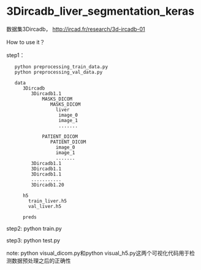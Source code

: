# 3Dircadb_liver_segmentation_keras

数据集3Dircadb， http://ircad.fr/research/3d-ircadb-01

How to use it？

step1：

       python preprocessing_train_data.py 
       python preprocessing_val_data.py 
       
       data
          3Dircadb
             3Dircadb1.1
                 MASKS_DICOM
                    MASKS_DICOM
                      liver
                       image_0
                       image_1
                       .......
                        
                 PATIENT_DICOM
                    PATIENT_DICOM
                      image_0
                      image_1
                      .......
             3Dircadb1.1
             3Dircadb1.1
             3Dircadb1.1
             ...........
             3Dircadb1.20
             
          h5
            train_liver.h5
            val_liver.h5
           
          preds
             
       
step2:
      python train.py
      
step3:
      python test.py

note: python visual_dicom.py和python visual_h5.py这两个可视化代码用于检测数据预处理之后的正确性 
